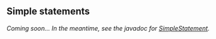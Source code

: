 ## Simple statements

*Coming soon... In the meantime, see the javadoc for [SimpleStatement].*

[SimpleStatement]: http://docs.datastax.com/en/drivers/java/3.0/com/datastax/driver/core/SimpleStatement.html
